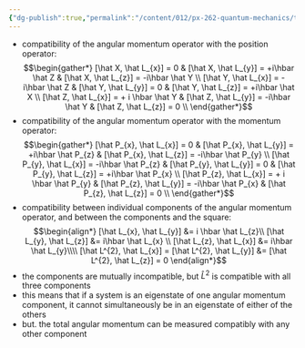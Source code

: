 ```yaml
---
{"dg-publish":true,"permalink":"/content/012/px-262-quantum-mechanics/term-1/d-ladder-operators-and-angular-momentum/px-262-e1b-compatibility/","noteIcon":"1","created":"2024-12-15T14:38:06.257+00:00","updated":"2024-12-15T15:09:09.733+00:00"}
---
```


- compatibility of the angular momentum operator with the position operator: 
$$\begin{gather*}
	[\hat X, \hat L_{x}] = 0 & [\hat X, \hat L_{y}] = +i\hbar \hat Z & [\hat X, \hat L_{z}] = -i\hbar \hat Y \\
	[\hat Y, \hat L_{x}] = -i\hbar \hat Z & [\hat Y, \hat L_{y}] = 0 & [\hat Y, \hat L_{z}] = +i\hbar \hat X \\
	[\hat Z, \hat L_{x}] = + i \hbar \hat Y & [\hat Z, \hat L_{y}] = -i\hbar \hat Y & [\hat Z, \hat L_{z}] = 0 \\
\end{gather*}$$
- compatibility of the angular momentum operator with the momentum operator: 
$$\begin{gather*}
	[\hat P_{x}, \hat L_{x}] = 0 & [\hat P_{x}, \hat L_{y}] = +i\hbar \hat P_{z} & [\hat P_{x}, \hat L_{z}] = -i\hbar \hat P_{y} \\
	[\hat P_{y}, \hat L_{x}] = -i\hbar \hat P_{z} & [\hat P_{y}, \hat L_{y}] = 0 & [\hat P_{y}, \hat L_{z}] = +i\hbar \hat P_{x} \\
	[\hat P_{z}, \hat L_{x}] = + i \hbar \hat P_{y} & [\hat P_{z}, \hat L_{y}] = -i\hbar \hat P_{x} & [\hat P_{z}, \hat L_{z}] = 0 \\
\end{gather*}$$
- compatibility between individual components of the angular momentum operator, and between the components and the square: 
$$\begin{align*}
	[\hat L_{x}, \hat L_{y}] &= i \hbar \hat L_{z}\\
	[\hat L_{y}, \hat L_{z}] &= i\hbar \hat L_{x} \\
	[\hat L_{z}, \hat L_{x}] &= i\hbar \hat L_{y}\\\\
	[\hat L^{2}, \hat L_{x}] = [\hat L^{2}, \hat L_{y}] &=  [\hat L^{2}, \hat L_{z}] = 0
\end{align*}$$
- the components are mutually incompatible, but $\hat L^{2}$ is compatible with all three components
- this means that if a system is an eigenstate of one angular momentum component, it cannot simultaneously be in an eigenstate of either of the others
- but. the total angular momentum can be measured compatibly with any other component